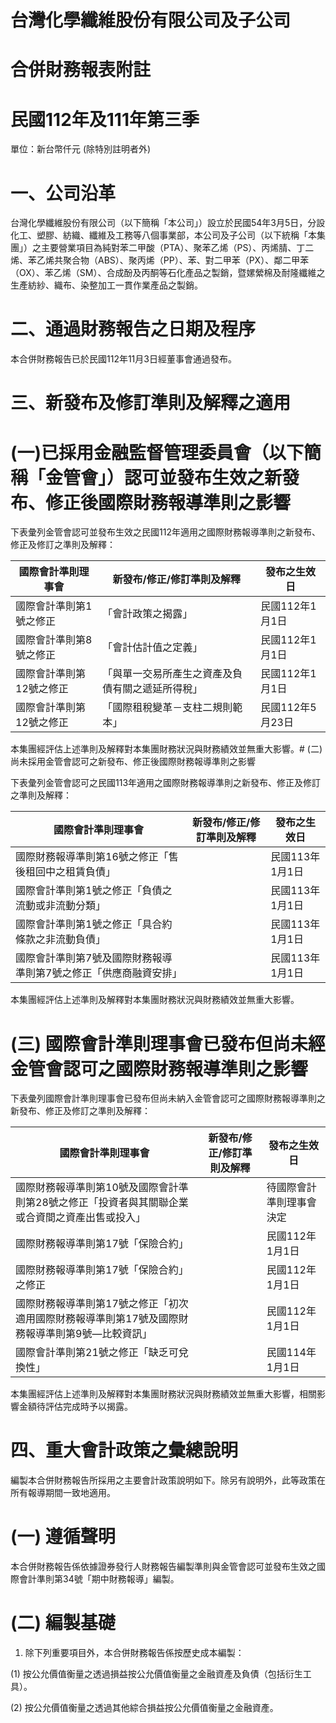 # 台灣化學纖維股份有限公司及子公司

# 合併財務報表附註

# 民國112年及111年第三季

單位：新台幣仟元 (除特別註明者外)

# 一、公司沿革

台灣化學纖維股份有限公司（以下簡稱「本公司」）設立於民國54年3月5日，分設化工、塑膠、紡織、纖維及工務等八個事業部，本公司及子公司（以下統稱「本集團」）之主要營業項目為純對苯二甲酸（PTA）、聚苯乙烯（PS）、丙烯腈、丁二烯、苯乙烯共聚合物（ABS）、聚丙烯（PP）、苯、對二甲苯（PX）、鄰二甲苯（OX）、苯乙烯（SM）、合成酚及丙酮等石化產品之製銷，暨嫘縈棉及耐隆纖維之生產紡紗、織布、染整加工一貫作業產品之製銷。

# 二、通過財務報告之日期及程序

本合併財務報告已於民國112年11月3日經董事會通過發布。

# 三、新發布及修訂準則及解釋之適用

# (一)已採用金融監督管理委員會（以下簡稱「金管會」）認可並發布生效之新發布、修正後國際財務報導準則之影響

下表彙列金管會認可並發布生效之民國112年適用之國際財務報導準則之新發布、修正及修訂之準則及解釋：

|國際會計準則理事會|新發布/修正/修訂準則及解釋|發布之生效日|
|---|---|---|
|國際會計準則第1號之修正|「會計政策之揭露」|民國112年1月1日|
|國際會計準則第8號之修正|「會計估計值之定義」|民國112年1月1日|
|國際會計準則第12號之修正|「與單一交易所產生之資產及負債有關之遞延所得稅」|民國112年1月1日|
|國際會計準則第12號之修正|「國際租稅變革－支柱二規則範本」|民國112年5月23日|

本集團經評估上述準則及解釋對本集團財務狀況與財務績效並無重大影響。# (二) 尚未採用金管會認可之新發布、修正後國際財務報導準則之影響

下表彙列金管會認可之民國113年適用之國際財務報導準則之新發布、修正及修訂之準則及解釋：

|國際會計準則理事會|新發布/修正/修訂準則及解釋|發布之生效日|
|---|---|---|
|國際財務報導準則第16號之修正「售後租回中之租賃負債」| |民國113年1月1日|
|國際會計準則第1號之修正「負債之流動或非流動分類」| |民國113年1月1日|
|國際會計準則第1號之修正「具合約條款之非流動負債」| |民國113年1月1日|
|國際會計準則第7號及國際財務報導準則第7號之修正「供應商融資安排」| |民國113年1月1日|

本集團經評估上述準則及解釋對本集團財務狀況與財務績效並無重大影響。

# (三) 國際會計準則理事會已發布但尚未經金管會認可之國際財務報導準則之影響

下表彙列國際會計準則理事會已發布但尚未納入金管會認可之國際財務報導準則之新發布、修正及修訂之準則及解釋：

|國際會計準則理事會|新發布/修正/修訂準則及解釋|發布之生效日|
|---|---|---|
|國際財務報導準則第10號及國際會計準則第28號之修正「投資者與其關聯企業或合資間之資產出售或投入」| |待國際會計準則理事會決定|
|國際財務報導準則第17號「保險合約」| |民國112年1月1日|
|國際財務報導準則第17號「保險合約」之修正| |民國112年1月1日|
|國際財務報導準則第17號之修正「初次適用國際財務報導準則第17號及國際財務報導準則第9號—比較資訊」| |民國112年1月1日|
|國際會計準則第21號之修正「缺乏可兌換性」| |民國114年1月1日|

本集團經評估上述準則及解釋對本集團財務狀況與財務績效並無重大影響，相關影響金額待評估完成時予以揭露。

# 四、重大會計政策之彙總說明

編製本合併財務報告所採用之主要會計政策說明如下。除另有說明外，此等政策在所有報導期間一致地適用。

# (一) 遵循聲明

本合併財務報告係依據證券發行人財務報告編製準則與金管會認可並發布生效之國際會計準則第34號「期中財務報導」編製。

# (二) 編製基礎

1. 除下列重要項目外，本合併財務報告係按歷史成本編製：

(1) 按公允價值衡量之透過損益按公允價值衡量之金融資產及負債（包括衍生工具）。

(2) 按公允價值衡量之透過其他綜合損益按公允價值衡量之金融資產。
